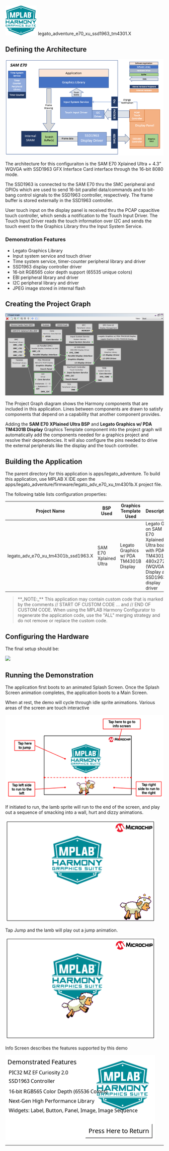 
![](../../../../docs/images/mhgs.png) legato\_adventure\_e70\_xu\_ssd1963\_tm4301.X

Defining the Architecture
-------------------------

![](../../../../docs/html/sam_e70_xu_tm4301b_ssd1963_arch.png)

The architecture for this configuraiton is the SAM E70 Xplained Ultra + 4.3” WQVGA with SSD1963 GFX Interface Card interface through the 16-bit 8080 mode.

The SSD1963 is connected to the SAM E70 thru the SMC peripheral and GPIOs which are used to send 16-bit parallel data/commands and to bit-bang control signals to the SSD1963 controller, respectively. The frame buffer is stored externally in the SSD1963 controller.

User touch input on the display panel is received thru the PCAP capacitive touch controller, which sends a notification to the Touch Input Driver. The Touch Input Driver reads the touch information over I2C and sends the touch event to the Graphics Library thru the Input System Service.

### Demonstration Features 

* Legato Graphics Library
* Input system service and touch driver
* Time system service, timer-counter peripheral library and driver
* SSD1963 display controller driver
* 16-bit RGB565 color depth support (65535 unique colors)
* EBI peripheral library and driver
* I2C peripheral library and driver
* JPEG image stored in internal flash

Creating the Project Graph
--------------------------

![](../../../../docs/html/sam_e70_xu_tm4301b_ssd1963_pg.png)

The Project Graph diagram shows the Harmony components that are included in this application. Lines between components are drawn to satisfy components that depend on a capability that another component provides.

Adding the **SAM E70 XPlained Ultra BSP** and **Legato Graphics w/ PDA TM4301B Display** Graphics Template component into the project graph will automatically add the components needed for a graphics project and resolve their dependencies. It will also configure the pins needed to drive the external peripherals like the display and the touch controller.  

Building the Application
------------------------

The parent directory for this application is apps/legato_adventure. To build this application, use MPLAB X IDE open the apps/legato_adventure/firmware/legato_adv_e70_xu_tm4301b.X project file.

The following table lists configuration properties:  

| Project Name  | BSP Used |Graphics Template Used | Description |
|---------------| ---------|---------------| ---------|
| legato_adv_e70_xu_tm4301b_ssd1963.X |SAM E70 Xplained Ultra| Legato Graphics w/ PDA TM4301B Display | Legato GFX on SAM E70 Xplained Ultra board with PDA TM4301B 480x272 (WQVGA) Display and SSD1963 display driver  |

> \*\*\_NOTE:\_\*\* This application may contain custom code that is marked by the comments // START OF CUSTOM CODE ... and // END OF CUSTOM CODE. When using the MPLAB Harmony Configurator to regenerate the application code, use the "ALL" merging strategy and do not remove or replace the custom code.

Configuring the Hardware
------------------------

The final setup should be: 

![](../../../../docs/html/legato_adv_e70_xu_tm4301b_ssd1963_conf1.png)

Running the Demonstration
-------------------------

The application first boots to an animated Splash Screen. Once the Splash Screen animation completes, the application boots to a Main Screen.

When at rest, the demo will cycle through idle sprite animations. Various areas of the screen are touch interactive

![](../../../../docs/html/legato_adv_wqvga_run1.png)

If initiated to run, the lamb sprite will run to the end of the screen, and play out a sequence of smacking into a wall, hurt and dizzy animations.

![](../../../../docs/html/legato_adv_wqvga_run2.png)

Tap Jump and the lamb will play out a jump animation.

![](../../../../docs/html/legato_adv_wqvga_run3.png)

Info Screen describes the features supported by this demo

![](../../../../docs/html/legato_adv_wqvga_run4.png)

* * * * *
